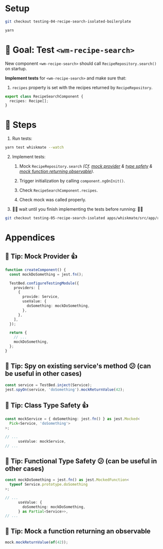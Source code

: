 # Setup

```sh
git checkout testing-04-recipe-search-isolated-boilerplate

yarn
```

# 🎯 Goal: Test `<wm-recipe-search>`

New component `<wm-recipe-search>` should call `RecipeRepository.search()` on startup.

**Implement tests** for `<wm-recipe-search>` and make sure that:

1. `recipes` property is set with the recipes returned by `RecipeRepository`.

```ts
export class RecipeSearchComponent {
  recipes: Recipe[];
}
```

# 📝 Steps

1. Run tests:

```sh
yarn test whiskmate --watch
```

2. Implement tests:

   1. Mock `RecipeRepository.search` _(Cf. [mock provider](#-tip-mock-provider) & [type safety](#-tip-class-type-safety-) & [mock function returning observable](#-tip-mock-a-function-returning-an-observable))_.

   2. Trigger initialization by calling `component.ngOnInit()`.

   3. Check `RecipeSearchComponent.recipes`.

   4. Check mock was called properly.

3. 🙏🛑 wait until you finish implementing the tests before running: 🛑🙏

```sh
git checkout testing-05-recipe-search-isolated apps/whiskmate/src/app/recipe/recipe-search.component.ts
```

# Appendices

## 🎁 Tip: Mock Provider 👍

```ts
function createComponent() {
  const mockDoSomething = jest.fn();

  TestBed.configureTestingModule({
    providers: [
      {
        provide: Service,
        useValue: {
          doSomething: mockDoSomething,
        },
      },
    ],
  });

  return {
    // ...
    mockDoSomething,
  };
}
```

## 🎁 Tip: Spy on existing service's method 😕 (can be useful in other cases)

```ts
const service = TestBed.inject(Service);
jest.spyOn(service, 'doSomething').mockReturnValue(42);
```

## 🎁 Tip: Class Type Safety 👍

```ts
const mockService = { doSomething: jest.fn() } as jest.Mocked<
  Pick<Service, 'doSomething'>
>;

// ...
      useValue: mockService,
// ...
```

## 🎁 Tip: Functional Type Safety 😕 (can be useful in other cases)

```ts
const mockDoSomething = jest.fn() as jest.MockedFunction<
  typeof Service.prototype.doSomething
>;

// ...
      useValue: {
        doSomething: mockDoSomething,
      } as Partial<Service>>,
// ...
```

## 🎁 Tip: Mock a function returning an observable

```ts
mock.mockReturnValue(of(42));
```
